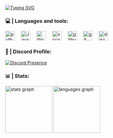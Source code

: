 <a href="https://git.io/typing-svg"><img src="https://readme-typing-svg.demolab.com?font=Roboto+Medium&size=25&pause=1000&width=435&lines=Hi!+I+am+Nanyus%2C+be+very+welcome." alt="Typing SVG" /></a>

### 💻 | Languages and tools:

<div align="left">
    <img src="https://img.shields.io/badge/Python-3776AB?logo=python&logoColor=white&style=for-the-badge" height="30" alt="python logo"  />
    <img width="12" />
    <img src="https://img.shields.io/badge/java-%23ED8B00.svg?style=for-the-badge&logo=openjdk&logoColor=white" height="30" alt="Java"  />
    <img width="12" />
    <img src="https://img.shields.io/badge/MongoDB-47A248?logo=mongodb&logoColor=white&style=for-the-badge" height="30" alt="mongodb logo"  />
    <img width="12" />
    <img src="https://img.shields.io/badge/Visual Studio Code-007ACC?logo=visualstudiocode&logoColor=white&style=for-the-badge" height="30" alt="vscode logo"  />
    <img width="12" />
    <img src="https://img.shields.io/badge/GitHub-181717?logo=github&logoColor=white&style=for-the-badge" height="30" alt="github logo"  />
    <img width="12" />
    <img src="https://img.shields.io/badge/Git-F05032?logo=git&logoColor=white&style=for-the-badge" height="30" alt="git logo"  />
    <img width="12" />
    <img src="https://img.shields.io/badge/Discord-5865F2?logo=discord&logoColor=white&style=for-the-badge" height="30" alt="discord logo"  />
</div>

### 🔗 | Discord Profile:

<a href="https://discord.com/users/804509819254866000" target="_blank">
        <img src="https://lanyard.cnrad.dev/api/804509819254866000?borderRadius=10px&idleMessage=Nenhuma%20atividade" alt="Discord Presence"  />
</a>

### 📊 | Stats:

<div align="left">
  <img src="https://github-readme-stats.vercel.app/api?username=Nanyuss&hide_title=false&hide_rank=false&show_icons=true&include_all_commits=true&count_private=true&disable_animations=false&theme=github_dark&locale=en&hide_border=false" height="150" alt="stats graph"  />
  <img src="https://github-readme-stats.vercel.app/api/top-langs?username=Nanyuss&locale=en&hide_title=false&layout=compact&card_width=320&langs_count=5&theme=github_dark&hide_border=false" height="150" alt="languages graph"  />
</div>
